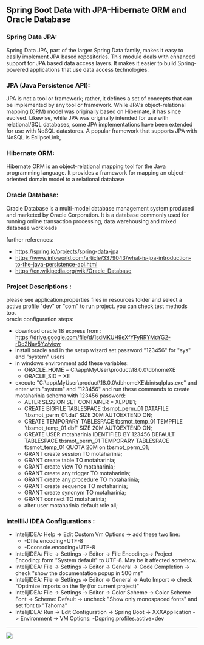 ## Spring Boot Data with JPA-Hibernate ORM and Oracle Database

### Spring Data JPA:
Spring Data JPA, part of the larger Spring Data family, makes it easy to easily implement JPA based repositories. This module deals with enhanced support for JPA based data access layers. It makes it easier to build Spring-powered applications that use data access technologies.

### JPA (Java Persistence API):
JPA is not a tool or framework; rather, it defines a set of concepts that can be implemented by any tool or framework. While JPA's object-relational mapping (ORM) model was originally based on Hibernate, it has since evolved. Likewise, while JPA was originally intended for use with relational/SQL databases, some JPA implementations have been extended for use with NoSQL datastores. A popular framework that supports JPA with NoSQL is EclipseLink,

### Hibernate ORM:
Hibernate ORM is an object-relational mapping tool for the Java programming language. It provides a framework for mapping an object-oriented domain model to a relational database

### Oracle Database:
Oracle Database is a multi-model database management system produced and marketed by Oracle Corporation. It is a database commonly used for running online transaction processing, data warehousing and mixed database workloads

further references:     
- https://spring.io/projects/spring-data-jpa
- https://www.infoworld.com/article/3379043/what-is-jpa-introduction-to-the-java-persistence-api.html
- https://en.wikipedia.org/wiki/Oracle_Database

### Project Descriptions :
please see application.properties files in resources folder and select a active profile "dev" or "com" to run project. you can check test methods too.  
oracle configuration steps:
- download oracle 18 express from : https://drive.google.com/file/d/1sdMKUH9eXfYFyRRYMcYG2-rDc2Nav5Yz/view
- install oracle and in the setup wizard set password:"123456" for "sys" and "system" users
- in windows environment add these variables:
    - ORACLE_HOME = C:\app\MyUser\product\18.0.0\dbhomeXE
    - ORACLE_SID = XE
- execute "C:\app\MyUser\product\18.0.0\dbhomeXE\bin\sqlplus.exe" and enter with "system" and "123456" and run these commands to create motaharinia schema with 123456 password:
    - ALTER SESSION SET CONTAINER = XEPDB1;
    - CREATE BIGFILE TABLESPACE tbsmot_perm_01 DATAFILE 'tbsmot_perm_01.dat' SIZE 20M AUTOEXTEND ON;
    - CREATE TEMPORARY TABLESPACE tbsmot_temp_01 TEMPFILE 'tbsmot_temp_01.dbf' SIZE 20M AUTOEXTEND ON;
    - CREATE USER motaharinia IDENTIFIED BY 123456 DEFAULT TABLESPACE tbsmot_perm_01 TEMPORARY TABLESPACE tbsmot_temp_01 QUOTA 20M on tbsmot_perm_01;
    - GRANT create session TO motaharinia;
    - GRANT create table TO motaharinia;
    - GRANT create view TO motaharinia;
    - GRANT create any trigger TO motaharinia;
    - GRANT create any procedure TO motaharinia;
    - GRANT create sequence TO motaharinia;
    - GRANT create synonym TO motaharinia;
    - GRANT connect TO motaharinia;
    - alter user motaharinia default role all;
    
### IntellliJ IDEA Configurations :
- IntelijIDEA: Help -> Edit Custom Vm Options -> add these two line:
    - -Dfile.encoding=UTF-8
    - -Dconsole.encoding=UTF-8
- IntelijIDEA: File -> Settings -> Editor -> File Encodings-> Project Encoding: form "System default" to UTF-8. May be it affected somehow.
- IntelijIDEA: File -> Settings -> Editor -> General -> Code Completion -> check "show the documentation popup in 500 ms"
- IntelijIDEA: File -> Settings -> Editor -> General -> Auto Import -> check "Optimize imports on the fly (for current project)"
- IntelijIDEA: File -> Settings -> Editor -> Color Scheme -> Color Scheme Font -> Scheme: Default -> uncheck "Show only monospaced fonts" and set font to "Tahoma"
- IntelijIDEA: Run -> Edit Configuration -> Spring Boot -> XXXApplication -> Environment -> VM Options: -Dspring.profiles.active=dev

<hr/>
<a href="mailto:eng.motahari@gmail.com?"><img src="https://img.shields.io/badge/gmail-%23DD0031.svg?&style=for-the-badge&logo=gmail&logoColor=white"/></a>


